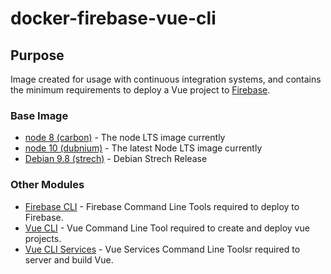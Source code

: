 # docker-firebase-vue-cli

## Purpose

Image created for usage with continuous integration systems, and contains the minimum requirements to deploy a Vue project to [Firebase](https://firebase.google.com/).

### Base Image

- [node 8 (carbon)](https://hub.docker.com/r/library/node/) - The node LTS image currently
- [node 10 (dubnium)](https://hub.docker.com/r/library/node/) - The latest Node LTS image currently
- [Debian 9.8 (strech)](https://wiki.debian.org/DebianReleases) - Debian Strech Release

### Other Modules

- [Firebase CLI](https://github.com/firebase/firebase-tools) - Firebase Command Line Tools required to deploy to Firebase.
- [Vue CLI](https://github.com/vuejs/vue-cli) - Vue Command Line Tool required to create and deploy vue projects.
- [Vue CLI Services](https://cli.vuejs.org/guide/cli-service.html#vue-cli-service-build) - Vue Services Command Line Toolsr required to server and build Vue.